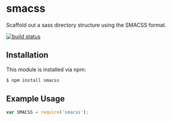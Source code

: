 # smacss

Scaffold out a sass directory structure using the SMACSS format.

[![build status](https://secure.travis-ci.org/sterlingw/smacss.png)](http://travis-ci.org/sterlingw/smacss)

## Installation

This module is installed via npm:

``` bash
$ npm install smacss
```

## Example Usage

``` js
var SMACSS = require('smacss');
```
